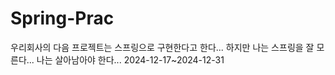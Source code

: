 # Spring-Prac
우리회사의 다음 프로젝트는 스프링으로 구현한다고 한다... 하지만 나는 스프링을 잘 모른다... 나는 살아남아야 한다...
2024-12-17~2024-12-31
